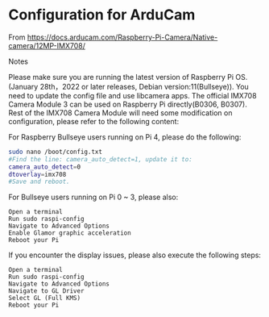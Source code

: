 # Configuration for ArduCam

From <https://docs.arducam.com/Raspberry-Pi-Camera/Native-camera/12MP-IMX708/>

Notes

Please make sure you are running the latest version of Raspberry Pi OS. (January 28th，2022 or later releases, Debian version:11(Bullseye)). You need to update the config file and use libcamera apps.
The official IMX708 Camera Module 3 can be used on Raspberry Pi directly(B0306, B0307). Rest of the IMX708 Camera Module will need some modification on configuration, please refer to the following content:

For Raspberry Bullseye users running on Pi 4, please do the following:

```bash
sudo nano /boot/config.txt
#Find the line: camera_auto_detect=1, update it to:
camera_auto_detect=0
dtoverlay=imx708
#Save and reboot.
```

For Bullseye users running on Pi 0 ~ 3, please also:

```text
Open a terminal
Run sudo raspi-config
Navigate to Advanced Options
Enable Glamor graphic acceleration
Reboot your Pi
```

If you encounter the display issues, please also execute the following steps:

```text
Open a terminal
Run sudo raspi-config
Navigate to Advanced Options
Navigate to GL Driver
Select GL (Full KMS)
Reboot your Pi
```

